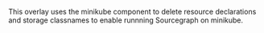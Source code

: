 This overlay uses the minikube component to delete resource declarations and storage classnames to enable runnning Sourcegraph on minikube.